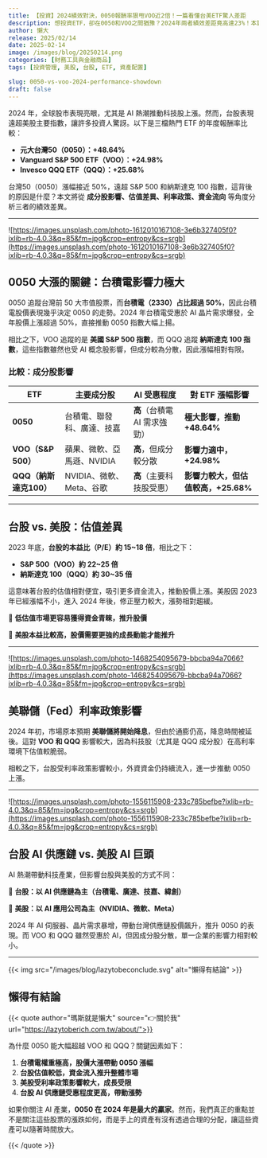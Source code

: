```yaml
---
title: 【投資】2024績效對決，0050報酬率狠甩VOO近2倍！一篇看懂台美ETF驚人差距
description: 想投資ETF，卻在0050和VOO之間猶豫？2024年兩者績效差距竟高達23%！本篇從成分股、估值到AI趨勢，為你揭開0050驚人表現背後的秘密，找出最適合你的選擇。
author: 懶大
release: 2025/02/14
date: 2025-02-14
image: /images/blog/20250214.png
categories: [財務工具與金融商品]
tags: [投資管理, 美股, 台股, ETF, 資產配置]

slug: 0050-vs-voo-2024-performance-showdown
draft: false
---
```


2024 年，全球股市表現亮眼，尤其是 AI 熱潮推動科技股上漲。然而，台股表現遠超美股主要指數，讓許多投資人驚訝。以下是三檔熱門 ETF 的年度報酬率比較：

- **元大台灣50（0050）：+48.64%**
- **Vanguard S&P 500 ETF（VOO）：+24.98%**
- **Invesco QQQ ETF（QQQ）：+25.68%**

台灣50（0050）漲幅接近 50%，遠超 S&P 500 和納斯達克 100 指數，這背後的原因是什麼？本文將從 **成分股影響、估值差異、利率政策、資金流向** 等角度分析三者的績效差異。

---

![https://images.unsplash.com/photo-1612010167108-3e6b327405f0?ixlib=rb-4.0.3&q=85&fm=jpg&crop=entropy&cs=srgb](https://images.unsplash.com/photo-1612010167108-3e6b327405f0?ixlib=rb-4.0.3&q=85&fm=jpg&crop=entropy&cs=srgb)

## 0050 大漲的關鍵：台積電影響力極大

0050 追蹤台灣前 50 大市值股票，而**台積電（2330）占比超過 50%**，因此台積電股價表現幾乎決定 0050 的走勢。2024 年台積電受惠於 AI 晶片需求爆發，全年股價上漲超過 50%，直接推動 0050 指數大幅上揚。

相比之下，VOO 追蹤的是 **美國 S&P 500 指數**，而 QQQ 追蹤 **納斯達克 100 指數**，這些指數雖然也受 AI 概念股影響，但成分較為分散，因此漲幅相對有限。

### 比較：成分股影響

| ETF                    | 主要成分股                 | AI 受惠程度                  | 對 ETF 漲幅影響                     |
| ---------------------- | -------------------------- | ---------------------------- | ----------------------------------- |
| **0050**               | 台積電、聯發科、廣達、技嘉 | **高**（台積電 AI 需求強勁） | **極大影響，推動 +48.64%**          |
| **VOO（S&P 500）**     | 蘋果、微軟、亞馬遜、NVIDIA | **高**，但成分較分散         | **影響力適中，+24.98%**             |
| **QQQ（納斯達克100）** | NVIDIA、微軟、Meta、谷歌   | **高**（主要科技股受惠）     | **影響力較大，但估值較高，+25.68%** |

---

## 台股 vs. 美股：估值差異

2023 年底，**台股的本益比（P/E）約 15~18 倍**，相比之下：

- **S&P 500（VOO）約 22~25 倍**
- **納斯達克 100（QQQ）約 30~35 倍**

這意味著台股的估值相對便宜，吸引更多資金流入，推動股價上漲。美股因 2023 年已經漲幅不小，進入 2024 年後，修正壓力較大，漲勢相對趨緩。

🔹 **低估值市場更容易獲得資金青睞，推升股價**

🔹 **美股本益比較高，股價需要更強的成長動能才能推升**

---

![https://images.unsplash.com/photo-1468254095679-bbcba94a7066?ixlib=rb-4.0.3&q=85&fm=jpg&crop=entropy&cs=srgb](https://images.unsplash.com/photo-1468254095679-bbcba94a7066?ixlib=rb-4.0.3&q=85&fm=jpg&crop=entropy&cs=srgb)

## 美聯儲（Fed）利率政策影響

2024 年初，市場原本預期 **美聯儲將開始降息**，但由於通膨仍高，降息時間被延後。這對 **VOO 和 QQQ** 影響較大，因為科技股（尤其是 QQQ 成分股）在高利率環境下估值較脆弱。

相較之下，台股受利率政策影響較小，外資資金仍持續流入，進一步推動 0050 上漲。

---

![https://images.unsplash.com/photo-1556115908-233c785befbe?ixlib=rb-4.0.3&q=85&fm=jpg&crop=entropy&cs=srgb](https://images.unsplash.com/photo-1556115908-233c785befbe?ixlib=rb-4.0.3&q=85&fm=jpg&crop=entropy&cs=srgb)

## 台股 AI 供應鏈 vs. 美股 AI 巨頭

AI 熱潮帶動科技產業，但影響台股與美股的方式不同：

🔹 **台股：以 AI 供應鏈為主（台積電、廣達、技嘉、緯創）**

🔹 **美股：以 AI 應用公司為主（NVIDIA、微軟、Meta）**

2024 年 AI 伺服器、晶片需求暴增，帶動台灣供應鏈股價飆升，推升 0050 的表現。而 VOO 和 QQQ 雖然受惠於 AI，但因成分股分散，單一企業的影響力相對較小。

---

{{< img src="/images/blog/lazytobeconclude.svg" alt="懶得有結論" >}}

## 懶得有結論

{{< quote author="瑪斯就是懶大" source="👉關於我" url="https://lazytoberich.com.tw/about/">}}

為什麼 0050 能大幅超越 VOO 和 QQQ？關鍵因素如下：

1. **台積電權重極高，股價大漲帶動 0050 漲幅**
2. **台股估值較低，資金流入推升整體市場**
3. **美股受利率政策影響較大，成長受限**
4. **台股 AI 供應鏈受惠程度更高，帶動漲勢**

如果你關注 AI 產業，**0050 在 2024 年是最大的贏家**。然而，我們真正的重點並不是關注這些股票的漲跌如何，而是手上的資產有沒有透過合理的分配，讓這些資產可以隨著時間放大。

{{< /quote >}}
